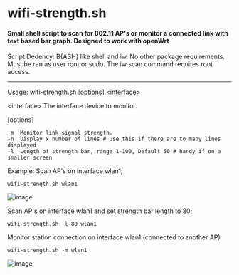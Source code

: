 # wifi-strength.sh
<h4>Small shell script to scan for 802.11 AP's or monitor a connected link with text based bar graph. Designed to work with openWrt</h2>

Script Dedency: B{ASH} like shell and iw. No other package requirements. Must be ran as user root or sudo. The iw scan command requires root access.

---
 
Usage: wifi-strength.sh [options] \<interface\>

\<interface\>  The interface device to monitor. 

[options]

	-m	Monitor link signal strength.
	-n	Display x number of lines # use this if there are to many lines displayed
  	-l	Length of strength bar, range 1-100, Default 50 # handy if on a smaller screen

Example:
  Scan AP's on interface wlan1;

	wifi-strength.sh wlan1

 ![image](https://github.com/user-attachments/assets/42aaace6-8a55-4917-a7e3-f72b24500c59)



  Scan AP's on interface wlan1 and set strength bar length to 80;

	wifi-strength.sh -l 80 wlan1

  Monitor station connection on interface wlan1 (connected to another AP)

	wifi-strength.sh -m wlan1

![image](https://github.com/user-attachments/assets/7408c43a-432c-4dd1-9ad4-e7fc062ca02f)
 

